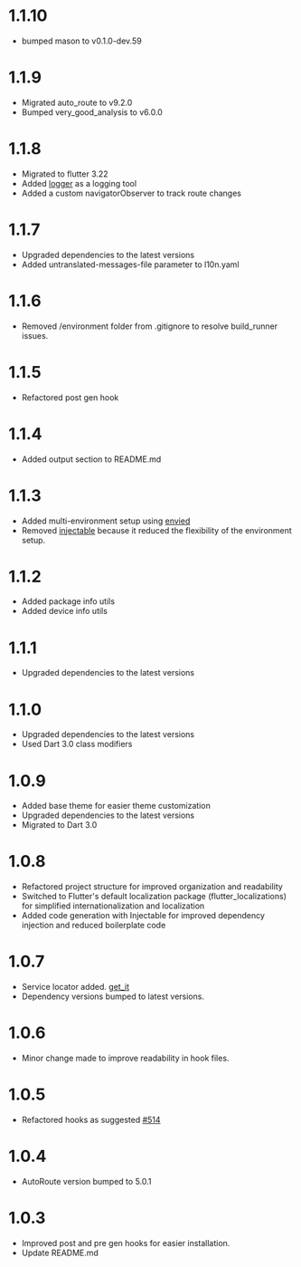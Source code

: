 # 1.1.10
- bumped mason to v0.1.0-dev.59

# 1.1.9
- Migrated auto_route to v9.2.0
- Bumped very_good_analysis to v6.0.0 

# 1.1.8
- Migrated to flutter 3.22
- Added [logger](https://pub.dev/packages/logger) as a logging tool
- Added a custom navigatorObserver to track route changes

# 1.1.7
- Upgraded dependencies to the latest versions
- Added untranslated-messages-file parameter to l10n.yaml

# 1.1.6
- Removed /environment folder from .gitignore to resolve build_runner issues.

# 1.1.5
- Refactored post gen hook 

# 1.1.4
- Added output section to README.md

# 1.1.3
- Added multi-environment setup using [envied](https://pub.dev/packages/envied)
- Removed [injectable](https://pub.dev/packages/injectable) because it reduced the flexibility of the environment setup.

# 1.1.2
- Added package info utils
- Added device info utils

# 1.1.1
- Upgraded dependencies to the latest versions

# 1.1.0
- Upgraded dependencies to the latest versions
- Used Dart 3.0 class modifiers

# 1.0.9

- Added base theme for easier theme customization
- Upgraded dependencies to the latest versions
- Migrated to Dart 3.0

# 1.0.8

- Refactored project structure for improved organization and readability
- Switched to Flutter's default localization package (flutter_localizations) for simplified internationalization and localization
- Added code generation with Injectable for improved dependency injection and reduced boilerplate code

# 1.0.7

- Service locator added. [get_it](https://pub.dev/packages/get_it)
- Dependency versions bumped to latest versions.

# 1.0.6

- Minor change made to improve readability in hook files.

# 1.0.5

- Refactored hooks as suggested [#514](https://github.com/felangel/mason/issues/514)

# 1.0.4

- AutoRoute version bumped to 5.0.1

# 1.0.3

- Improved post and pre gen hooks for easier installation.
- Update README.md
